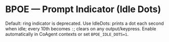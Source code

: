 ﻿# BPOE — Prompt Indicator (Idle Dots)

Default: ring indicator is deprecated. Use IdleDots: prints a dot each second when idle; every 10th becomes `:`; clears on any output/keypress.
Enable automatically in CoAgent contexts or set `BPOE_IDLE_DOTS=1`.